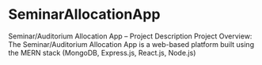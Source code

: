 # SeminarAllocationApp
Seminar/Auditorium Allocation App – Project Description Project Overview: The Seminar/Auditorium Allocation App is a web-based platform built using the MERN stack (MongoDB, Express.js, React.js, Node.js) 
